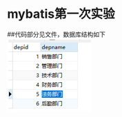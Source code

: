 # mybatis第一次实验
##代码部分见文件，数据库结构如下<br>
![](https://github.com/Yunner-tt/mybatis/blob/master/picture/department.png)
